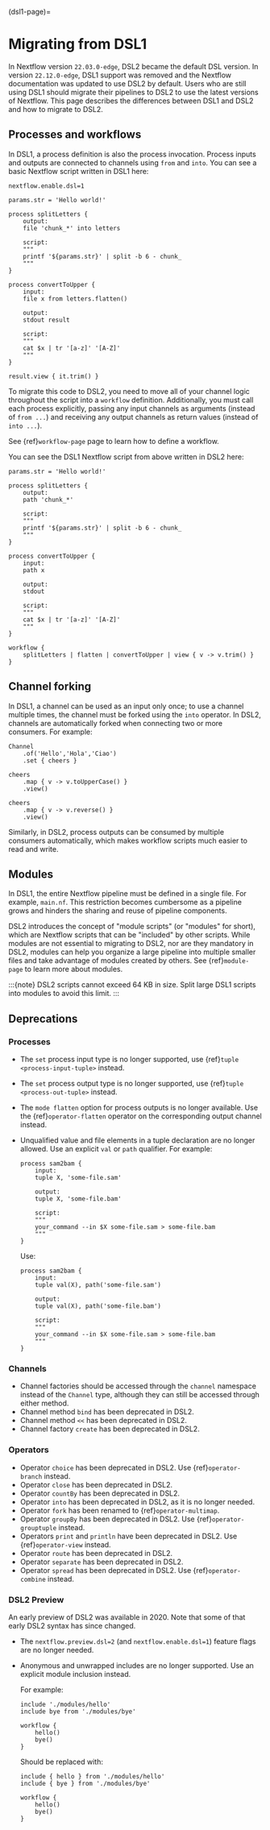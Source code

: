 (dsl1-page)=

# Migrating from DSL1

In Nextflow version `22.03.0-edge`, DSL2 became the default DSL version. In version `22.12.0-edge`, DSL1 support was removed and the Nextflow documentation was updated to use DSL2 by default. Users who are still using DSL1 should migrate their pipelines to DSL2 to use the latest versions of Nextflow. This page describes the differences between DSL1 and DSL2 and how to migrate to DSL2.

## Processes and workflows

In DSL1, a process definition is also the process invocation. Process inputs and outputs are connected to channels using `from` and `into`. You can see a basic Nextflow script written in DSL1 here:

```nextflow
nextflow.enable.dsl=1

params.str = 'Hello world!'

process splitLetters {
    output:
    file 'chunk_*' into letters

    script:
    """
    printf '${params.str}' | split -b 6 - chunk_
    """
}

process convertToUpper {
    input:
    file x from letters.flatten()

    output:
    stdout result

    script:
    """
    cat $x | tr '[a-z]' '[A-Z]'
    """
}

result.view { it.trim() }
```

To migrate this code to DSL2, you need to move all of your channel logic throughout the script into a `workflow` definition. Additionally, you must call each process explicitly, passing any input channels as arguments (instead of `from ...`) and receiving any output channels as return values (instead of `into ...`).

See {ref}`workflow-page` page to learn how to define a workflow.

You can see the DSL1 Nextflow script from above written in DSL2 here:

```nextflow
params.str = 'Hello world!'

process splitLetters {
    output:
    path 'chunk_*'

    script:
    """
    printf '${params.str}' | split -b 6 - chunk_
    """
}

process convertToUpper {
    input:
    path x

    output:
    stdout

    script:
    """
    cat $x | tr '[a-z]' '[A-Z]'
    """
}

workflow {
    splitLetters | flatten | convertToUpper | view { v -> v.trim() }
}
```

## Channel forking

In DSL1, a channel can be used as an input only once; to use a channel multiple times, the channel must be forked using the `into` operator. In DSL2, channels are automatically forked when connecting two or more consumers. For example:

```nextflow
Channel
    .of('Hello','Hola','Ciao')
    .set { cheers }

cheers
    .map { v -> v.toUpperCase() }
    .view()

cheers
    .map { v -> v.reverse() }
    .view()
```

Similarly, in DSL2, process outputs can be consumed by multiple consumers automatically, which makes workflow scripts much easier to read and write.

## Modules

In DSL1, the entire Nextflow pipeline must be defined in a single file. For example, `main.nf`. This restriction becomes cumbersome as a pipeline grows and hinders the sharing and reuse of pipeline components.

DSL2 introduces the concept of "module scripts" (or "modules" for short), which are Nextflow scripts that can be "included" by other scripts. While modules are not essential to migrating to DSL2, nor are they mandatory in DSL2, modules can help you organize a large pipeline into multiple smaller files and take advantage of modules created by others. See {ref}`module-page` to learn more about modules.

:::{note}
DSL2 scripts cannot exceed 64 KB in size. Split large DSL1 scripts into modules to avoid this limit.
:::

## Deprecations

<h3>Processes</h3>

- The `set` process input type is no longer supported, use {ref}`tuple <process-input-tuple>` instead.

- The `set` process output type is no longer supported, use {ref}`tuple <process-out-tuple>` instead.

- The `mode flatten` option for process outputs is no longer available. Use the {ref}`operator-flatten` operator on the corresponding output channel instead.

- Unqualified value and file elements in a tuple declaration are no longer allowed. Use an explicit `val` or `path` qualifier. For example:

  ```nextflow
  process sam2bam {
      input:
      tuple X, 'some-file.sam'

      output:
      tuple X, 'some-file.bam'

      script:
      """
      your_command --in $X some-file.sam > some-file.bam
      """
  }
  ```

  Use:

  ```nextflow
  process sam2bam {
      input:
      tuple val(X), path('some-file.sam')

      output:
      tuple val(X), path('some-file.bam')

      script:
      """
      your_command --in $X some-file.sam > some-file.bam
      """
  }
  ```

<h3>Channels</h3>

- Channel factories should be accessed through the `channel` namespace instead of the `Channel` type, although they can still be accessed through either method.
- Channel method `bind` has been deprecated in DSL2.
- Channel method `<<` has been deprecated in DSL2.
- Channel factory `create` has been deprecated in DSL2.

<h3>Operators</h3>

- Operator `choice` has been deprecated in DSL2. Use {ref}`operator-branch` instead.
- Operator `close` has been deprecated in DSL2.
- Operator `countBy` has been deprecated in DSL2.
- Operator `into` has been deprecated in DSL2, as it is no longer needed.
- Operator `fork` has been renamed to {ref}`operator-multimap`.
- Operator `groupBy` has been deprecated in DSL2. Use {ref}`operator-grouptuple` instead.
- Operators `print` and `println` have been deprecated in DSL2. Use {ref}`operator-view` instead.
- Operator `route` has been deprecated in DSL2.
- Operator `separate` has been deprecated in DSL2.
- Operator `spread` has been deprecated in DSL2. Use {ref}`operator-combine` instead.

<h3>DSL2 Preview</h3>

An early preview of DSL2 was available in 2020. Note that some of that early DSL2 syntax has since changed.

- The `nextflow.preview.dsl=2` (and `nextflow.enable.dsl=1`) feature flags are no longer needed.

- Anonymous and unwrapped includes are no longer supported. Use an explicit module inclusion instead.

  For example:

  ```nextflow
  include './modules/hello'
  include bye from './modules/bye'

  workflow {
      hello()
      bye()
  }
  ```

  Should be replaced with:

  ```nextflow
  include { hello } from './modules/hello'
  include { bye } from './modules/bye'

  workflow {
      hello()
      bye()
  }
  ```
